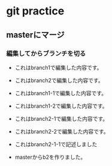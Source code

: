 # git practice

## masterにマージ

### 編集してからブランチを切る

* これはbranch1で編集した内容です。

* これはbranch2で編集した内容です。

* これはbranch1-1で編集した内容です。

* これはbranch1-2で編集した内容です。

* これはbranch2-1で編集した内容です。

* これはbranch2-2で編集した内容です。

* これはbranch2-1-1で記述しました

* masterからb2を作りました。